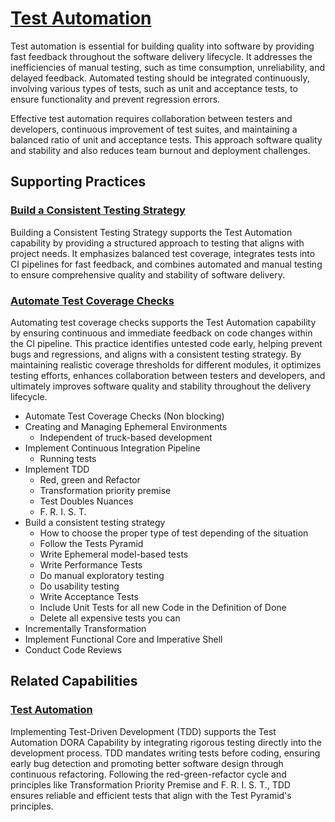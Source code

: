 # [Test Automation](https://dora.dev/devops-capabilities/technical/test-automation/)

Test automation is essential for building quality into software by providing fast feedback throughout the software delivery lifecycle.
It addresses the inefficiencies of manual testing, such as time consumption, unreliability, and delayed feedback.
Automated testing should be integrated continuously, involving various types of tests, such as unit and acceptance tests, to ensure functionality and prevent regression errors.

Effective test automation requires collaboration between testers and developers, continuous improvement of test suites, and maintaining a balanced ratio of unit and acceptance tests.
This approach software quality and stability and also reduces team burnout and deployment challenges.

## Supporting Practices

### [Build a Consistent Testing Strategy](/practices/build-consistent-testing-strategy.md)

Building a Consistent Testing Strategy supports the Test Automation capability by providing a structured approach to testing that aligns with project needs.
It emphasizes balanced test coverage, integrates tests into CI pipelines for fast feedback, and combines automated and manual testing to ensure comprehensive quality and stability of software delivery.

### [Automate Test Coverage Checks](/practices/automate-test-coverage-checks.md)

Automating test coverage checks supports the Test Automation capability by ensuring continuous and immediate feedback on code changes within the CI pipeline.
This practice identifies untested code early, helping prevent bugs and regressions, and aligns with a consistent testing strategy.
By maintaining realistic coverage thresholds for different modules, it optimizes testing efforts, enhances collaboration between testers and developers, and ultimately improves software quality and stability throughout the delivery lifecycle.

* Automate Test Coverage Checks (Non blocking)
* Creating and Managing Ephemeral Environments
    * Independent of truck-based development
* Implement Continuous Integration Pipeline 
    * Running tests
* Implement TDD
    * Red, green and Refactor
    * Transformation priority premise
    * Test Doubles Nuances
    * F. R. I. S. T.
* Build a consistent testing strategy
    * How to choose the proper type of test depending of the situation
    * Follow the Tests Pyramid
    * Write Ephemeral model-based tests
    * Write Performance Tests
    * Do manual exploratory testing
    * Do usability testing
    * Write Acceptance Tests
    * Include Unit Tests for all new Code in the Definition of Done
    * Delete all expensive tests you can
* Incrementally Transformation
* Implement Functional Core and Imperative Shell
* Conduct Code Reviews

## Related Capabilities

### [Test Automation](/practices/implement-tdd.md)

Implementing Test-Driven Development (TDD) supports the Test Automation DORA Capability by integrating rigorous testing directly into the development process.
TDD mandates writing tests before coding, ensuring early bug detection and promoting better software design through continuous refactoring.
Following the red-green-refactor cycle and principles like Transformation Priority Premise and F. R. I. S. T., TDD ensures reliable and efficient tests that align with the Test Pyramid's principles.